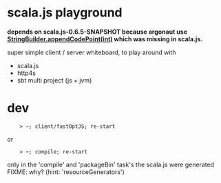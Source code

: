 # scala.js playground


__depends on scala.js-0.6.5-SNAPSHOT because argonaut use 
[StringBuilder.appendCodePoint(int)](https://github.com/scala-js/scala-js/pull/1792) which was missing in scala.js.__


super simple client / server whiteboard, to play around with 
  
  * scala.js
  * http4s
  * sbt multi project (js + jvm)


# dev

        > ~; client/fastOptJS; re-start
or       

        > ~; compile; re-start
        
only in the 'compile' and 'packageBin' task's the scala.js were generated FIXME: why? (hint: 'resourceGenerators')
